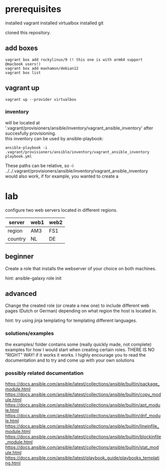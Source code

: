 # prerequisites

installed vagrant
installed virtualbox
installed git

cloned this repository.

## add boxes
    vagrant box add rockylinux/9 (! this one is with arm64 support @macbook users!) 
    vagrant box add maxhamon/debian12
    vagrant box list
## vagrant up
    vagrant up --provider virtualbox

### inventory
will be located at '.vagrant/provisioners/ansible/inventory/vagrant_ansible_inventory' after succesfully provisioning.  
this inventory can be used by ansible-playbook:

    ansible-playbook -i .vagrant/provisioners/ansible/inventory/vagrant_ansible_inventory playbook.yml 

These paths can be relative, so -i ../../.vagrant/provisioners/ansible/inventory/vagrant_ansible_inventory would also work, if for example, you wanted to create a 
# lab
configure two web servers located in different regions. 

|server   |web1   |web2   |
|---|---|---|
|region   |AM3   |FS1   |
|country   |NL   |DE   |

## beginner
Create a role that installs the webserver of your choice on both machines.

hint: ansible-galaxy role init 

## advanced
Change the created role (or create a new one) to include different web pages (Dutch or German) depending on what region the host is located in.  

hint: try using jinja templating for templating different languages.


### solutions/examples

the examples/ folder contains some (really quickly made, not complete) examples for how I would start when creating certain roles. THERE IS NO "RIGHT" WAY! if it works it works. I highly encourage you to read the documentation and to try and come up with your own solutions  

### possibly related documentation

https://docs.ansible.com/ansible/latest/collections/ansible/builtin/package_module.html
https://docs.ansible.com/ansible/latest/collections/ansible/builtin/copy_module.html
https://docs.ansible.com/ansible/latest/collections/ansible/builtin/apt_module.html
https://docs.ansible.com/ansible/latest/collections/ansible/builtin/dnf_module.html
https://docs.ansible.com/ansible/latest/collections/ansible/builtin/lineinfile_module.html
https://docs.ansible.com/ansible/latest/collections/ansible/builtin/blockinfile_module.html
https://docs.ansible.com/ansible/latest/collections/ansible/builtin/stat_module.html
https://docs.ansible.com/ansible/latest/playbook_guide/playbooks_templating.html

